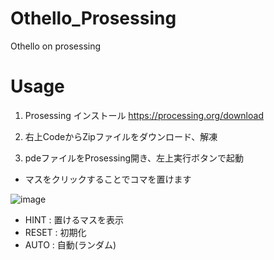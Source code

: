 # Othello_Prosessing

Othello on prosessing

# Usage
1. Prosessing インストール https://processing.org/download

2. 右上CodeからZipファイルをダウンロード、解凍

3. pdeファイルをProsessing開き、左上実行ボタンで起動

- マスをクリックすることでコマを置けます

![image](https://user-images.githubusercontent.com/91818705/158918757-1f2f5dc2-caf4-49b6-bd66-2388ff39c8a8.png)

- HINT : 置けるマスを表示
- RESET : 初期化
- AUTO : 自動(ランダム)
